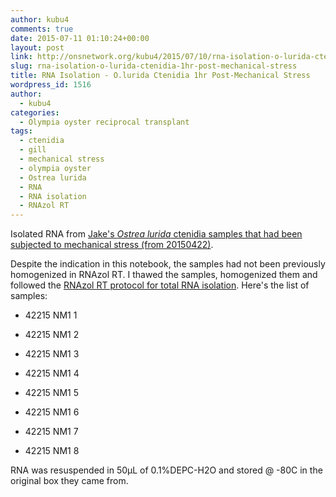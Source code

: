 ```yaml
---
author: kubu4
comments: true
date: 2015-07-11 01:10:24+00:00
layout: post
link: http://onsnetwork.org/kubu4/2015/07/10/rna-isolation-o-lurida-ctenidia-1hr-post-mechanical-stress/
slug: rna-isolation-o-lurida-ctenidia-1hr-post-mechanical-stress
title: RNA Isolation - O.lurida Ctenidia 1hr Post-Mechanical Stress
wordpress_id: 1516
author:
  - kubu4
categories:
  - Olympia oyster reciprocal transplant
tags:
  - ctenidia
  - gill
  - mechanical stress
  - olympia oyster
  - Ostrea lurida
  - RNA
  - RNA isolation
  - RNAzol RT
---
```


Isolated RNA from [Jake's _Ostrea lurida_ ctenidia samples that had been subjected to mechanical stress (from 20150422)](http://heareresearch.blogspot.com/2015/04/4-22-2015-heatmechanical-shock.html).

Despite the indication in this notebook, the samples had not been previously homogenized in RNAzol RT. I thawed the samples, homogenized them and followed the [RNAzol RT protocol for total RNA isolation](https://github.com/sr320/LabDocs/blob/master/protocols/Commercial_Protocols/MRC_RNAzol-RT-May-2014.pdf). Here's the list of samples:




    
  * 42215 NM1 1

    
  * 42215 NM1 2

    
  * 42215 NM1 3

    
  * 42215 NM1 4

    
  * 42215 NM1 5

    
  * 42215 NM1 6

    
  * 42215 NM1 7

    
  * 42215 NM1 8



RNA was resuspended in 50μL of 0.1%DEPC-H2O and stored @ -80C in the original box they came from.
